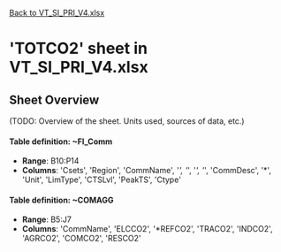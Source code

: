 [Back to VT_SI_PRI_V4.xlsx](README.md)

# 'TOTCO2' sheet in VT_SI_PRI_V4.xlsx

## Sheet Overview

(TODO: Overview of the sheet. Units used, sources of data, etc.)

#### Table definition: ~FI_Comm
- **Range**: B10:P14
- **Columns**: 'Csets', 'Region', 'CommName', '*', '*', '*', '*', 'CommDesc', '*', 'Unit', 'LimType', 'CTSLvl', 'PeakTS', 'Ctype'

#### Table definition: ~COMAGG
- **Range**: B5:J7
- **Columns**: 'CommName', 'ELCCO2', '*REFCO2', 'TRACO2', 'INDCO2', 'AGRCO2', 'COMCO2', 'RESCO2'

